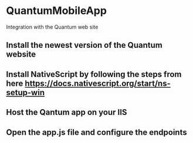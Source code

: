 # QuantumMobileApp
Integration with the Quantum web site

## Install the newest version of the Quantum website

## Install NativeScript by following the steps from here https://docs.nativescript.org/start/ns-setup-win

## Host the Qantum app on your IIS

## Open the app.js file and configure the endpoints
